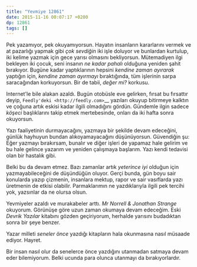 ```yaml
---
title: "Yevmiye 12861"
date: 2015-11-16 00:07:17 +0200
dp: 12861
tags: []
---
```


Pek yazamıyor, pek okuyamıyorsun. Hayatın insanların kararlarını vermek ve at
pazarlığı yapmak gibi *çok sevdiğin* iki işle doluyor ve bunlardan kurtulup, iki
kelime yazmak için gece yarısı olmasını bekliyorsun.  Mütemadiyen ilgi bekleyen
iki çocuk, seni insanın *ne kadar pahalı* olduğuna yeniden şahit
bırakıyor. Bugüne kadar yaptıklarının hepsini *kendine zaman ayırarak* yaptığın
için, *kendine zaman ayırmayı* bıraktığında, tüm işlerinin sarpa saracağından
korkuyorsun. Bir de tabii, *değer mi?* korkusu.

Internet'le bile alakan azaldı. Bugün otobüsle eve gelirken, fırsat bu fırsattır
deyip, `Feedly'deki <http://feedly.com>`__ yazıları okuyup bitirmeye kalktın ve
çoğuna artık eskisi kadar ilgili olmadığını gördün.  Gündemle ilgin sadece
*köşeci* başlıklarını takip etmek mertebesinde, onları da iki hafta sonra
okuyorsun.

Yazı faaliyetinin durmayacağını, yazmaya bir şekilde devam edeceğini, günlük
hayhuyun bundan alıkoyamayacağını düşünüyorsun. Güvendiğin şu: Eğer yazmayı
bırakırsam, bunalır ve diğer işleri de yapamaz hale gelirim ve bu hale gelince
yazarım ve yeniden çalışmaya başlarım. Yazı kendi tedavisi olan bir hastalık
gibi.

Belki bu da devam etmez. Bazı zamanlar artık *yeterince iyi* olduğun için
yazmayabileceğini de düşündüğün oluyor. Gerçi bunda, gün boyu sair konularda
yazıp çizmenin, insanlara mektup, rapor ve sair vasıflarda yazı üretmenin de
etkisi olabilir. Parmaklarımın ne yazdıklarıyla ilgili pek tercihi yok,
yazsınlar da ne olursa olsun.

Yevmiyeler azaldı ve murakabeler arttı. *Mr Norrell & Jonathan Strange*
okuyorum. Görünüşe göre uzun zaman okumaya devam edeceğim. Eski *Devrik Yazılar*
kitabını gözden geçiriyorum, herhalde yarısını budadıktan sonra bir şeye benzer.

Yazar milleti *seneler önce* yazdığı kitapların hala okunmasına nasıl müsaade
ediyor. Hayret.

Bir insan nasıl olur da senelerce önce yazdığını utanmadan satmaya devam
eder bilemiyorum. Belki ucunda para olunca utanmayı da bırakıyorlardır.

